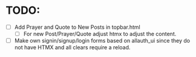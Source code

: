# TODO:
- [ ] Add Prayer and Quote to New Posts in topbar.html
  - [ ]   For new Post/Prayer/Quote adjust htmx to adjust the content.
- [ ] Make own signin/signup/login forms based on allauth_ui since they do not have HTMX and all clears require a reload. 
